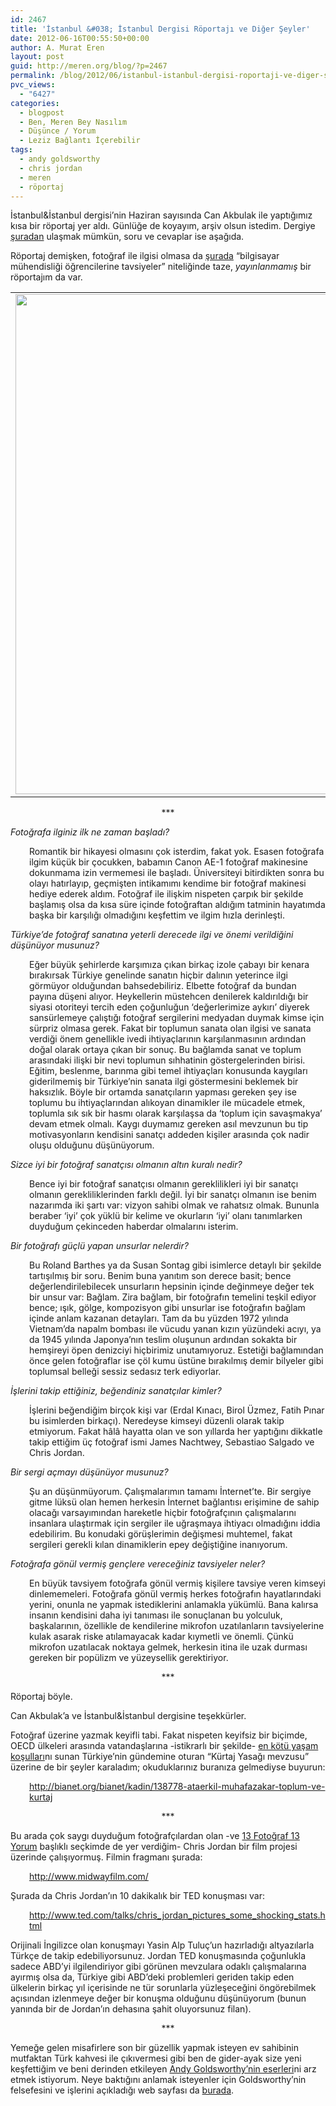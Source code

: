 ```yaml
---
id: 2467
title: 'İstanbul &#038; İstanbul Dergisi Röportajı ve Diğer Şeyler'
date: 2012-06-16T00:55:50+00:00
author: A. Murat Eren
layout: post
guid: http://meren.org/blog/?p=2467
permalink: /blog/2012/06/istanbul-istanbul-dergisi-roportaji-ve-diger-seyler/
pvc_views:
  - "6427"
categories:
  - blogpost
  - Ben, Meren Bey Nasılım
  - Düşünce / Yorum
  - Leziz Bağlantı İçerebilir
tags:
  - andy goldsworthy
  - chris jordan
  - meren
  - röportaj
---
```

İstanbul&İstanbul dergisi&#8217;nin Haziran sayısında Can Akbulak ile yaptığımız kısa bir röportaj yer aldı. Günlüğe de koyayım, arşiv olsun istedim. Dergiye [şuradan](http://www.dijimecmua.com/index.php?c=sw&v=414&s=6569&p=133) ulaşmak mümkün, soru ve cevaplar ise aşağıda.

Röportaj demişken, fotoğraf ile ilgisi olmasa da [şurada](https://www.facebook.com/meren/posts/10150852231353863) &#8220;bilgisayar mühendisliği öğrencilerine tavsiyeler&#8221; niteliğinde taze, _yayınlanmamış_ bir röportajım da var.

<table width="100%" border="0">
  <tr>
    <td align="center">
      <a href="{{ site.baseurl }}/images/istanbul-istanbul-dergisi-roportaji-ve-diger-seyler-istanbul-istanbul.png"><img class="aligncenter" style="border: 0px;" src="{{ site.baseurl }}/images/istanbul-istanbul-dergisi-roportaji-ve-diger-seyler-istanbul-istanbul.png" alt="" width="800" border="0" /></a>
    </td>
  </tr>
</table>

<p style="text-align: center;">
  ***
</p>

_Fotoğrafa ilginiz ilk ne zaman başladı?_

<p style="padding-left: 30px;">
  Romantik bir hikayesi olmasını çok isterdim, fakat yok. Esasen fotoğrafa ilgim küçük bir çocukken, babamın Canon AE-1 fotoğraf makinesine dokunmama izin vermemesi ile başladı. Üniversiteyi bitirdikten sonra bu olayı hatırlayıp, geçmişten intikamımı kendime bir fotoğraf makinesi hediye ederek aldım. Fotoğraf ile ilişkim nispeten çarpık bir şekilde başlamış olsa da kısa süre içinde fotoğraftan aldığım tatminin hayatımda başka bir karşılığı olmadığını keşfettim ve ilgim hızla derinleşti.
</p>

_Türkiye’de fotoğraf sanatına yeterli derecede ilgi ve önemi verildiğini düşünüyor musunuz?_

<p style="padding-left: 30px;">
  Eğer büyük şehirlerde karşımıza çıkan birkaç izole çabayı bir kenara bırakırsak Türkiye genelinde sanatın hiçbir dalının yeterince ilgi görmüyor olduğundan bahsedebiliriz. Elbette fotoğraf da bundan payına düşeni alıyor. Heykellerin müstehcen denilerek kaldırıldığı bir siyasi otoriteyi tercih eden çoğunluğun &#8216;değerlerimize aykırı&#8217; diyerek sansürlemeye çalıştığı fotoğraf sergilerini medyadan duymak kimse için sürpriz olmasa gerek. Fakat bir toplumun sanata olan ilgisi ve sanata verdiği önem genellikle ivedi ihtiyaçlarının karşılanmasının ardından doğal olarak ortaya çıkan bir sonuç. Bu bağlamda sanat ve toplum arasındaki ilişki bir nevi toplumun sıhhatinin göstergelerinden birisi. Eğitim, beslenme, barınma gibi temel ihtiyaçları konusunda kaygıları giderilmemiş bir Türkiye&#8217;nin sanata ilgi göstermesini beklemek bir haksızlık. Böyle bir ortamda sanatçıların yapması gereken şey ise toplumu bu ihtiyaçlarından alıkoyan dinamikler ile mücadele etmek, toplumla sık sık bir hasmı olarak karşılaşsa da &#8216;toplum için savaşmakya&#8217; devam etmek olmalı. Kaygı duymamız gereken asıl mevzunun bu tip motivasyonların kendisini sanatçı addeden kişiler arasında çok nadir oluşu olduğunu düşünüyorum.
</p>

_Sizce iyi bir fotoğraf sanatçısı olmanın altın kuralı nedir?_

<p style="padding-left: 30px;">
  Bence iyi bir fotoğraf sanatçısı olmanın gereklilikleri iyi bir sanatçı olmanın gerekliliklerinden farklı değil. İyi bir sanatçı olmanın ise benim nazarımda iki şartı var: vizyon sahibi olmak ve rahatsız olmak. Bununla beraber &#8216;iyi&#8217; çok yüklü bir kelime ve okurların &#8216;iyi&#8217; olanı tanımlarken duyduğum çekinceden haberdar olmalarını isterim.
</p>

_Bir fotoğrafı güçlü yapan unsurlar nelerdir?_

<p style="padding-left: 30px;">
  Bu Roland Barthes ya da Susan Sontag gibi isimlerce detaylı bir şekilde tartışılmış bir soru. Benim buna yanıtım son derece basit; bence değerlendirilebilecek unsurların hepsinin içinde değinmeye değer tek bir unsur var: Bağlam. Zira bağlam, bir fotoğrafın temelini teşkil ediyor bence; ışık, gölge, kompozisyon gibi unsurlar ise fotoğrafın bağlam içinde anlam kazanan detayları. Tam da bu yüzden 1972 yılında Vietnam&#8217;da napalm bombası ile vücudu yanan kızın yüzündeki acıyı, ya da 1945 yılında Japonya&#8217;nın teslim oluşunun ardından sokakta bir hemşireyi öpen denizciyi hiçbirimiz unutamıyoruz. Estetiği bağlamından önce gelen fotoğraflar ise çöl kumu üstüne bırakılmış demir bilyeler gibi toplumsal belleği sessiz sedasız terk ediyorlar.
</p>

_İşlerini takip ettiğiniz, beğendiniz sanatçılar kimler?_

<p style="padding-left: 30px;">
  İşlerini beğendiğim birçok kişi var (Erdal Kınacı, Birol Üzmez, Fatih Pınar bu isimlerden birkaçı). Neredeyse kimseyi düzenli olarak takip etmiyorum. Fakat hâlâ hayatta olan ve son yıllarda her yaptığını dikkatle takip ettiğim üç fotoğraf ismi James Nachtwey, Sebastiao Salgado ve Chris Jordan.
</p>

_Bir sergi açmayı düşünüyor musunuz?_

<p style="padding-left: 30px;">
  Şu an düşünmüyorum. Çalışmalarımın tamamı İnternet&#8217;te. Bir sergiye gitme lüksü olan hemen herkesin İnternet bağlantısı erişimine de sahip olacağı varsayımından hareketle hiçbir fotoğrafçının çalışmalarını insanlara ulaştırmak için sergiler ile uğraşmaya ihtiyacı olmadığını iddia edebilirim. Bu konudaki görüşlerimin değişmesi muhtemel, fakat sergileri gerekli kılan dinamiklerin epey değiştiğine inanıyorum.
</p>

_Fotoğrafa gönül vermiş gençlere vereceğiniz tavsiyeler neler?_

<p style="padding-left: 30px;">
  En büyük tavsiyem fotoğrafa gönül vermiş kişilere tavsiye veren kimseyi dinlememeleri. Fotoğrafa gönül vermiş herkes fotoğrafın hayatlarındaki yerini, onunla ne yapmak istediklerini anlamakla yükümlü. Bana kalırsa insanın kendisini daha iyi tanıması ile sonuçlanan bu yolculuk, başkalarının, özellikle de kendilerine mikrofon uzatılanların tavsiyelerine kulak asarak riske atılamayacak kadar kıymetli ve önemli. Çünkü mikrofon uzatılacak noktaya gelmek, herkesin itina ile uzak durması gereken bir popülizm ve yüzeysellik gerektiriyor.
</p>

<p style="text-align: center;">
  ***
</p>

<p style="text-align: left;">
  Röportaj böyle.
</p>

<p style="text-align: left;">
  Can Akbulak&#8217;a ve İstanbul&İstanbul dergisine teşekkürler.
</p>

<p style="text-align: left;">
  Fotoğraf üzerine yazmak keyifli tabi. Fakat nispeten keyifsiz bir biçimde, OECD ülkeleri arasında vatandaşlarına -istikrarlı bir şekilde- <a href="https://twitter.com/merenbey/status/205372447749451776">en kötü yaşam koşulları</a>nı sunan Türkiye&#8217;nin gündemine oturan &#8220;Kürtaj Yasağı mevzusu&#8221; üzerine de bir şeyler karaladım; okuduklarınız buranıza gelmediyse buyurun:
</p>

<p style="text-align: left; padding-left: 30px;">
  <a href="http://bianet.org/bianet/kadin/138778-ataerkil-muhafazakar-toplum-ve-kurtaj">http://bianet.org/bianet/kadin/138778-ataerkil-muhafazakar-toplum-ve-kurtaj</a>
</p>

<p style="text-align: center;">
  ***
</p>

<p style="text-align: left;">
  Bu arada çok saygı duyduğum fotoğrafçılardan olan -ve <a href="http://meren.org/blog/2012/03/13-fotograf-13-yorum/">13 Fotoğraf 13 Yorum</a> başlıklı seçkimde de yer verdiğim- Chris Jordan bir film projesi üzerinde çalışıyormuş. Filmin fragmanı şurada:
</p>

<p style="text-align: left; padding-left: 30px;">
  <a href="http://www.midwayfilm.com/">http://www.midwayfilm.com/</a>
</p>

<p style="text-align: left;">
  Şurada da Chris Jordan&#8217;ın 10 dakikalık bir TED konuşması var:
</p>

<p style="text-align: left; padding-left: 30px;">
  <a href="http://www.ted.com/talks/chris_jordan_pictures_some_shocking_stats.html">http://www.ted.com/talks/chris_jordan_pictures_some_shocking_stats.html</a>
</p>

<p style="text-align: left;">
  Orijinali İngilizce olan konuşmayı Yasin Alp Tuluç&#8217;un hazırladığı altyazılarla Türkçe de takip edebiliyorsunuz. Jordan TED konuşmasında çoğunlukla sadece ABD&#8217;yi ilgilendiriyor gibi görünen mevzulara odaklı çalışmalarına ayırmış olsa da, Türkiye gibi ABD&#8217;deki problemleri geriden takip eden ülkelerin birkaç yıl içerisinde ne tür sorunlarla yüzleşeceğini öngörebilmek açısından izlenmeye değer bir konuşma olduğunu düşünüyorum (bunun yanında bir de Jordan&#8217;ın dehasına şahit oluyorsunuz filan).
</p>

<p style="text-align: center;">
  ***
</p>

<p style="text-align: left;">
  Yemeğe gelen misafirlere son bir güzellik yapmak isteyen ev sahibinin mutfaktan Türk kahvesi ile çıkıvermesi gibi ben de gider-ayak size yeni keşfettiğim ve beni derinden etkileyen <a href="https://www.google.com/search?q=andy+goldsworthy&prmd=imvnso&source=lnms&tbm=isch">Andy Goldsworthy&#8217;nin eserleri</a>ni arz etmek istiyorum. Neye baktığını anlamak isteyenler için Goldsworthy&#8217;nin felsefesini ve işlerini açıkladığı web sayfası da <a href="http://www.ucblueash.edu/artcomm/web/w2005_2006/maria_Goldsworthy/TEST/index.html">burada</a>.
</p>

&nbsp;

&nbsp;
